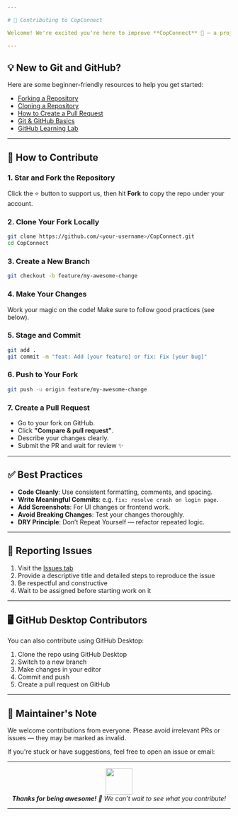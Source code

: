 ```yaml
---

# 🤝 Contributing to CopConnect

Welcome! We're excited you're here to improve **CopConnect** 🚓 — a project built with the goal of streamlining communication and accountability within law enforcement systems. Whether you want to fix a bug, add a feature, or improve documentation, every contribution is valuable.

---
```


## 💡 New to Git and GitHub?

Here are some beginner-friendly resources to help you get started:

* [Forking a Repository](https://docs.github.com/en/get-started/quickstart/fork-a-repo)
* [Cloning a Repository](https://docs.github.com/en/repositories/creating-and-managing-repositories/cloning-a-repository)
* [How to Create a Pull Request](https://opensource.com/article/19/7/create-pull-request-github)
* [Git & GitHub Basics](https://www.freecodecamp.org/news/what-is-git-and-github/)
* [GitHub Learning Lab](https://lab.github.com/)

---

## 🚀 How to Contribute

### 1. **Star** and **Fork** the Repository

Click the ⭐ button to support us, then hit **Fork** to copy the repo under your account.

### 2. **Clone** Your Fork Locally

```bash
git clone https://github.com/<your-username>/CopConnect.git
cd CopConnect
```

### 3. **Create a New Branch**

```bash
git checkout -b feature/my-awesome-change
```

### 4. **Make Your Changes**

Work your magic on the code! Make sure to follow good practices (see below).

### 5. **Stage and Commit**

```bash
git add .
git commit -m "feat: Add [your feature] or fix: Fix [your bug]"
```

### 6. **Push to Your Fork**

```bash
git push -u origin feature/my-awesome-change
```

### 7. **Create a Pull Request**

* Go to your fork on GitHub.
* Click **"Compare & pull request"**.
* Describe your changes clearly.
* Submit the PR and wait for review ✨

---

## ✅ Best Practices

* **Code Cleanly**: Use consistent formatting, comments, and spacing.
* **Write Meaningful Commits**: e.g. `fix: resolve crash on login page`.
* **Add Screenshots**: For UI changes or frontend work.
* **Avoid Breaking Changes**: Test your changes thoroughly.
* **DRY Principle**: Don’t Repeat Yourself — refactor repeated logic.

---

## 🐛 Reporting Issues

1. Visit the [Issues tab](https://github.com/AdityaRalhan/CopConnect/issues)
2. Provide a descriptive title and detailed steps to reproduce the issue
3. Be respectful and constructive
4. Wait to be assigned before starting work on it

---

## 🖥️ GitHub Desktop Contributors

You can also contribute using GitHub Desktop:

1. Clone the repo using GitHub Desktop
2. Switch to a new branch
3. Make changes in your editor
4. Commit and push
5. Create a pull request on GitHub

---

## 📣 Maintainer's Note

We welcome contributions from everyone. Please avoid irrelevant PRs or issues — they may be marked as invalid.

If you're stuck or have suggestions, feel free to open an issue or email:

---

<div align="center">
  <img src="https://media.giphy.com/media/LnQjpWaON8nhr21vNW/giphy.gif" width="60" />
  <br />
  <em><b>Thanks for being awesome!</b> 💙 We can’t wait to see what you contribute!</em>
</div>

---
